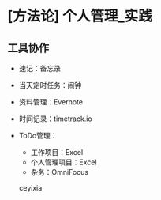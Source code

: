 # [方法论] 个人管理_实践

## 工具协作

- 速记：备忘录
- 当天定时任务：闹钟
- 资料管理：Evernote
- 时间记录：timetrack.io
- ToDo管理：
    - 工作项目：Excel
    - 个人管理项目：Excel
    - 杂务：OmniFocus

    ceyixia 